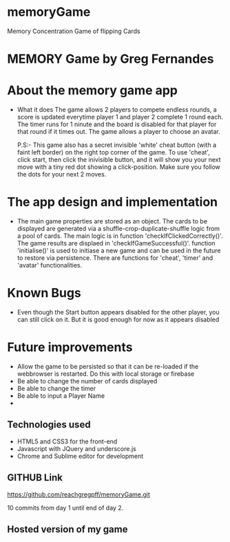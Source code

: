 # memoryGame
Memory Concentration Game of flipping Cards

# MEMORY Game by Greg Fernandes

# About the memory game app

  - What it does
    The game allows 2 players to compete endless rounds, a score is updated everytime player 1 and player 2 complete 1 round each. The timer runs for 1 ninute and the board is disabled for that player for that round if it times out. The game allows a player to choose an avatar.

    P.S:- This game also has a secret invisible 'white' cheat button (with a faint left border) on the right top corner of the game. To use 'cheat', click start, then click the inivisible button, and it will show you your next move with a tiny red dot showing a click-position. Make sure you follow the dots for your next 2 moves.  

# The app design and implementation
  - The main game properties are stored as an object. The cards to be displayed are generated via a shuffle-crop-duplicate-shuffle logic from a pool of cards. The main logic is in function 'checkIfClickedCorrectly()'. The game results are displaed in 'checkIfGameSuccessful()'. function 'initialise()' is used to initiase a new game and can be used in the future to restore via persistence. There are functions for 'cheat', 'timer' and 'avatar' functionalities.

# Known Bugs
  - Even though the Start button appears disabled for the other player, you can still click on it. But it is good enough for now as it appears disabled

# Future improvements
  - Allow the game to be persisted so that it can be re-loaded if the webbrowser is restarted. Do this with local storage or firebase
  - Be able to change the number of cards displayed
  - Be able to change the timer
  - Be able to input a Player Name
  - 

## Technologies used

  - HTML5 and CSS3 for the front-end
  - Javascript with JQuery and underscore.js
  - Chrome and Sublime editor for development

## GITHUB Link

  https://github.com/reachgregpff/memoryGame.git

  10 commits from day 1 until end of day 2.

## Hosted version of my game
 
   <link here>

   
